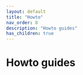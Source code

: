 ```yaml
---
layout: default
title: "Howto"
nav_order: 8
description: "Howto guides"
has_children: true
---
```


# Howto guides

